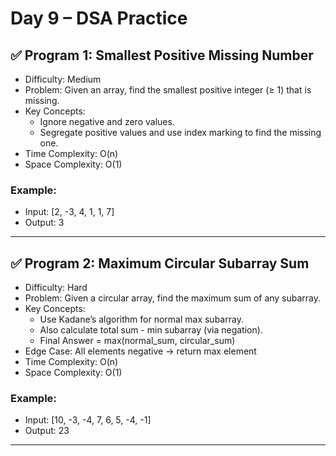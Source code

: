 # Day 9 – DSA Practice

## ✅ Program 1: Smallest Positive Missing Number
- Difficulty: Medium
- Problem: Given an array, find the smallest positive integer (≥ 1) that is missing.
- Key Concepts:
  - Ignore negative and zero values.
  - Segregate positive values and use index marking to find the missing one.
- Time Complexity: O(n)
- Space Complexity: O(1)

### Example:
- Input: [2, -3, 4, 1, 1, 7]
- Output: 3

---

## ✅ Program 2: Maximum Circular Subarray Sum
- Difficulty: Hard
- Problem: Given a circular array, find the maximum sum of any subarray.
- Key Concepts:
  - Use Kadane’s algorithm for normal max subarray.
  - Also calculate total sum - min subarray (via negation).
  - Final Answer = max(normal_sum, circular_sum)
- Edge Case: All elements negative → return max element
- Time Complexity: O(n)
- Space Complexity: O(1)

### Example:
- Input: [10, -3, -4, 7, 6, 5, -4, -1]
- Output: 23

---